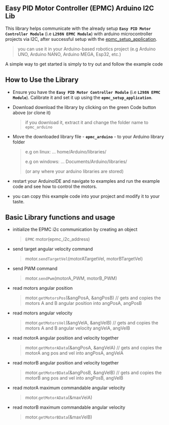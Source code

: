 ## Easy PID Motor Controller (EPMC) Arduino I2C Lib
This library helps communicate with the already setup **`Easy PID Motor Controller Module`** (i.e **`L298N EPMC Module`**) with  arduino microcontroller projects via I2C, after successful setup with the [epmc_setup_application](https://github.com/samuko-things-company/epmc_setup_application).

> you can use it in your Arduino-based robotics project (e.g Arduino UNO, Arduino NANO, Arduino MEGA, Esp32, etc.)

A simple way to get started is simply to try out and follow the example code


## How to Use the Library
- Ensure you have the **`Easy PID Motor Controller Module`** (i.e **`L298N EPMC Module`**). Calibrate it and set it up using the **`epmc_setup_application`**.

- Download download the library by clicking on the green Code button above (or clone it)
  > if you download it, extract it and change the folder name to `epmc_arduino`

- Move the downloaded library file - **`epmc_arduino`** - to your Arduino library folder
  > e.g on linux: ... home/Arduino/libraries/
  >
  > e.g on windows: ... Documents/Arduino/libraries/
  >
  > (or any where your arduino libraries are stored)

- restart your ArduinoIDE and navigate to examples and run the example code and see how to control the motors.

- you can copy this example code into your project and modify it to your taste.


## Basic Library functions and usage

- initialize the EPMC i2c communication by creating an object
  > `EPMC` motor(epmc_i2c_address)

- send target angular velocity command
  > motor.`sendTargetVel`(motorATargetVel, motorBTargetVel)

- send PWM command
  > motor.`sendPwm`(motorA_PWM, motorB_PWM)

- read motors angular position
  > motor.`getMotorsPos`(&angPosA, &angPosB) // gets and copies the motors A and B angular position into angPosA, angPosB

- read motors angular velocity
  > motor.`getMotorsVel`(&angVelA, &angVelB) // gets and copies the motors A and B angular velocity angVelA, angVelB

- read motorA angular position and velocity together
  > motor.`getMotorAData`(&angPosA, &angVelA) // gets and copies the motorA ang pos and vel into angPosA, angVelA

- read motorB angular position and velocity together
  > motor.`getMotorBData`(&angPosB, &angVelB) // gets and copies the motorB ang pos and vel into angPosB, angVelB

- read motorA maximum commandable angular velocity
  > motor.`getMotorAData`(&maxVelA)

- read motorB maximum commandable angular velocity
  > motor.`getMotorBData`(&maxVelB)
